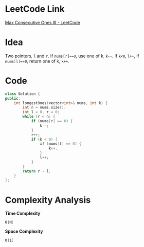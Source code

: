 # LeetCode Link

[Max Consecutive Ones III - LeetCode](https://leetcode.com/problems/max-consecutive-ones-iii/description/?envType=study-plan-v2&envId=leetcode-75)

# Idea

Two pointers, `l` and `r`. If `nums[r]==0`, use one of k, `k--`. If `k<0`, `l++`, if `nums[l]==0`, return one of k, `k++`.

# Code

```cpp
class Solution {
public:
    int longestOnes(vector<int>& nums, int k) {
        int n = nums.size();
        int l = 0, r = 0;
        while (r < n) {
            if (nums[r] == 0) {
                k--;
            }
            r++;
            if (k < 0) {
                if (nums[l] == 0) {
                    k++;
                }
                l++;
            }
        }
        return r - l;
    }
};
```

# Complexity Analysis

**Time Complexity**

`O(N)`

**Space Complexity**

`O(1)`


